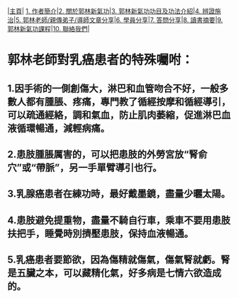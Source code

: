 |[主頁](/README.md)| [1. 作者簡介](/a10.md)|[2. 關於郭林新氣功](/a1.md)|[3. 郭林新氣功功目及功法介紹](/a2.md)|[4. 辨證施治](/a3.md)|[5. 郭林老師/親傳弟子/導師文章分享](/a5.md)|[6. 學員分享](/a6.md)|[7. 答問分享](/a7.md)|[8. 讀書摘要](/a4.md)|[9. 郭林新氣功課程](/郭林新氣功課程.md)|[10. 聯絡我們](/a9.md)|

# 郭林老師對乳癌患者的特殊囑咐：

## 1.因手術的一側創傷大，淋巴和血管吻合不好，一般多數人都有腫脹、疼痛，專門教了循經按摩和循經導引，可以疏通經絡，調和氣血，防止肌肉萎縮，促進淋巴血液循環暢通，減輕病痛。
## 2.患肢腫脹厲害的，可以把患肢的外勞宮放“腎俞穴”或“帶脈”，另一手單臂導引也行。
## 3.乳腺癌患者在練功時，最好戴墨鏡，盡量少曬太陽。
## 4.患肢避免提重物，盡量不騎自行車，乘車不要用患肢扶把手，睡覺時別擠壓患肢，保持血液暢通。
## 5.乳癌患者要節欲，因為傷精就傷氣，傷氣腎就虧。腎是五臟之本，可以藏精化氣，好多病是七情六欲造成的。
